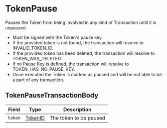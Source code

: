 # TokenPause

Pauses the Token from being involved in any kind of Transaction until it is unpaused.

* Must be signed with the Token's pause key.
* If the provided token is not found, the transaction will resolve to INVALID\_TOKEN\_ID.
* If the provided token has been deleted, the transaction will resolve to TOKEN\_WAS\_DELETED.
* If no Pause Key is defined, the transaction will resolve to TOKEN\_HAS\_NO\_PAUSE\_KEY.
* Once executed the Token is marked as paused and will be not able to be a part of any transaction.

## TokenPauseTransactionBody

| Field   | Type                                                                                                                                       | Description            |
| ------- | ------------------------------------------------------------------------------------------------------------------------------------------ | ---------------------- |
| `token` | [TokenID](https://github.com/theekrystallee/hedera-style-guide/blob/sdk-v1/deprecated/hedera-api/token-service/broken-reference/README.md) | The token to be paused |
